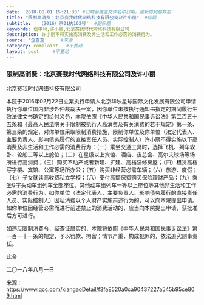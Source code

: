 ```yaml
---
date: '2018-08-01 15:21:30' #日期会覆盖文件名中日期，越新排列越靠前
title: "限制高消费：北京赛我时代网络科技有限公司及许小丽"  #标题
subtitle: '	（2016）京01执162号'  #副标题
keywords: 信中利,许小丽,北京赛我时代网络科技有限公司
description: 许小丽不得实施高消费及非生活和工作必需的消费行为。
source: '企查查'     #来源
category: complaint   #不要动
layout: post     #不要动
---
```


### 限制高消费：北京赛我时代网络科技有限公司及许小丽

北京赛我时代网络科技有限公司

本院于2016年02月22日立案执行申请人北京华映星球国际文化发展有限公司申请执行你单位国内非涉外仲裁裁决一案，因你单位未按执行通知书指定的期间履行生效法律文书确定的给付义务，本院依照《中华人民共和国民事诉讼法》第二百五十五条和《最高人民法院关于限制被执行人高消费及有关消费的若干规定》第一条、第三条的规定，对你单位采取限制消费措施，限制你单位及你单位（法定代表人、主要负责人、影响债务履行的直接责任人员、实际控制人）许小丽不得实施以下高消费及非生活和工作必需的消费行为：（一）乘坐交通工具时，选择飞机、列车软卧、轮船二等以上舱位；（二）在星级以上宾馆、酒店、夜总会、高尔夫球场等场所进行高消费；（三）购买不动产或者新建、扩建、高档装修房屋；（四）租赁高档写字楼、宾馆、公寓等场所办公；（五）购买非经营必需车辆；（六）旅游、度假；（七）子女就读高收费私立学校；（八）支付高额保费购买保险理财产品；（九）乘坐G字头动车组列车全部座位、其他动车组列车一等以上座位等其他非生活和工作必需的消费行为。如你单位（法定代表人、主要负责人、影响债务履行的直接责任人员、实际控制人）因私消费以个人财产实施前述行为的，可以向本院提出申请。如你单位因经营必需而进行前述禁止的消费活动的，应当向本院提出申请，获批准后方可进行。

如违反限制消费令，经查证属实的，本院将依照《中华人民共和国民事诉讼法》第一百一十一条的规定，予以罚款、拘留；情节严重，构成犯罪的，依法追究刑事责任。

此令

二〇一八年八月一日

来源：https://www.qcc.com/xiangaoDetail/f3fa8520a0ca90437227a545b95ce809.html
